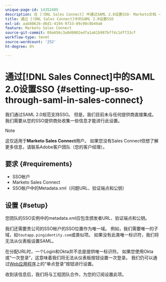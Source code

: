 ```yaml
---
unique-page-id: 14352405
description: 在 [!DNL Sales Connect] 中通过SAML 2.0设置SSO- Marketo文档 — 产品文档
title: 通过 [!DNL Sales Connect]中的SAML 2.0设置SSO
exl-id: aab80626-d6d1-4194-9733-09c90c0b49a6
feature: Marketo Sales Connect
source-git-commit: 09a656c3a0d0002edfa1a61b987bff4c1dff33cf
workflow-type: tm+mt
source-wordcount: '252'
ht-degree: 0%

---
```


# 通过[!DNL Sales Connect]中的SAML 2.0设置SSO {#setting-up-sso-through-saml-in-sales-connect}

我们通过SAML 2.0规范支持SSO。 但是，我们目前未与任何提供商直接集成。 我们需要从您的SSO提供商处收集一些信息才能进行此设置。

>[!NOTE]
>
>这仅适用于&#x200B;**Marketo Sales Connect**&#x200B;用户。 如果您没有Sales Connect但想了解更多信息，请联系Adobe客户团队（您的客户经理）。

## 要求 {#requirements}

* SSO帐户
* Marketo Sales Connect
* SSO帐户中的Metadata.xml（问题URL、验证端点和公钥）

## 设置 {#setup}

您团队的SSO实例中的metadata.xml应包含颁发者URL、验证端点和公钥。

我们还需要贵公司的SSO帐户的SSO位置作为唯一域。 例如，我们需要唯一的子域，如`toutapp.pingidentity.com`或类似项。 如果没有此类唯一标识符，我们将无法从仪表板设置SAML。

在分配URL时，一个Login和Okta并不总是提供唯一标识符。 如果您使用Okta或“一次登录”，这意味着我们将无法从仪表板按钮设置一次登录。 我们仍可以通过[Web应用程序](https://toutapp.com/login)上的“单点登录”按钮进行设置。

收到该信息后，我们将与工程团队合作，为您的订阅设置此项。
